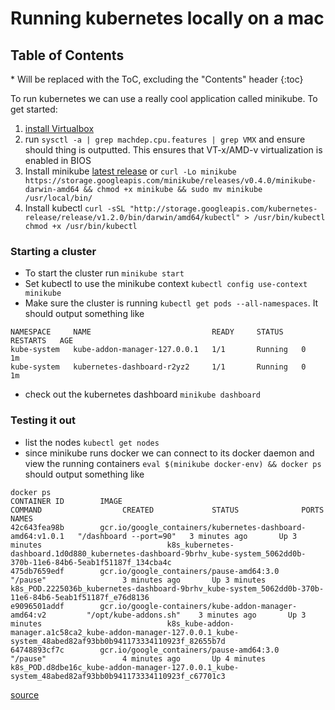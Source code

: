 # Running kubernetes locally on a mac

<h2 id="toc-header">Table of Contents <i class="fa fa-chevron-up" aria-hidden="true" id="toc-arrow"></i></h2>
* Will be replaced with the ToC, excluding the "Contents" header
{:toc}


To run kubernetes we can use a really cool application called minikube. To get started:

1. [install Virtualbox](https://www.virtualbox.org/wiki/Downloads)
2. run `sysctl -a | grep machdep.cpu.features | grep VMX` and ensure should thing is outputted. This ensures that VT-x/AMD-v virtualization is enabled in BIOS
3. Install minikube [latest release](https://github.com/kubernetes/minikube/releases) or `curl -Lo minikube https://storage.googleapis.com/minikube/releases/v0.4.0/minikube-darwin-amd64 && chmod +x minikube && sudo mv minikube /usr/local/bin/`
4. Install kubectl `curl -sSL "http://storage.googleapis.com/kubernetes-release/release/v1.2.0/bin/darwin/amd64/kubectl" > /usr/bin/kubectl
chmod +x /usr/bin/kubectl`

### Starting a cluster

- To start the cluster run
`minikube start`
- Set kubectl to use the minikube context
`kubectl config use-context minikube`
- Make sure the cluster is running `kubectl get pods --all-namespaces`. It should output something like

```
NAMESPACE     NAME                           READY     STATUS    RESTARTS   AGE
kube-system   kube-addon-manager-127.0.0.1   1/1       Running   0          1m
kube-system   kubernetes-dashboard-r2yz2     1/1       Running   0          1m
```

- check out the kubernetes dashboard `minikube dashboard`

### Testing it out

- list the nodes `kubectl get nodes`
- since minikube runs docker we can connect to its docker daemon and view the running containers
`eval $(minikube docker-env) && docker ps`
should output something like

```
docker ps
CONTAINER ID        IMAGE                                                        COMMAND                  CREATED             STATUS              PORTS               NAMES
42c643fea98b        gcr.io/google_containers/kubernetes-dashboard-amd64:v1.0.1   "/dashboard --port=90"   3 minutes ago       Up 3 minutes                            k8s_kubernetes-dashboard.1d0d880_kubernetes-dashboard-9brhv_kube-system_5062dd0b-370b-11e6-84b6-5eab1f51187f_134cba4c
475db7659edf        gcr.io/google_containers/pause-amd64:3.0                     "/pause"                 3 minutes ago       Up 3 minutes                            k8s_POD.2225036b_kubernetes-dashboard-9brhv_kube-system_5062dd0b-370b-11e6-84b6-5eab1f51187f_e76d8136
e9096501addf        gcr.io/google-containers/kube-addon-manager-amd64:v2         "/opt/kube-addons.sh"    3 minutes ago       Up 3 minutes                            k8s_kube-addon-manager.a1c58ca2_kube-addon-manager-127.0.0.1_kube-system_48abed82af93bb0b941173334110923f_82655b7d
64748893cf7c        gcr.io/google_containers/pause-amd64:3.0                     "/pause"                 4 minutes ago       Up 4 minutes                            k8s_POD.d8dbe16c_kube-addon-manager-127.0.0.1_kube-system_48abed82af93bb0b941173334110923f_c67701c3
```

[source](http://kubernetes.io/docs/getting-started-guides/minikube/)
